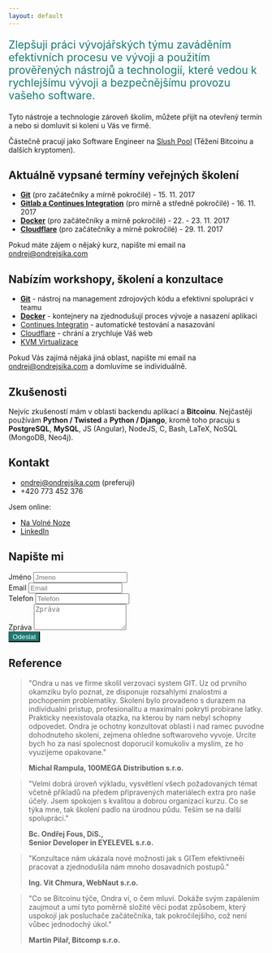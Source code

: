 ```yaml
---
layout: default
---
```


<p style="font-size: 1.5em; color: #157c73 ">
Zlepšuji práci vývojářských týmu zaváděním efektivních procesu ve vývoji a
použitím prověřených nástrojů a technologií, které vedou k rychlejšímu vývoji
a bezpečnějšímu provozu vašeho software.
</p>

Tyto nástroje a technologie zároveň školím, můžete přijít na otevřený termín
a nebo si domluvit si koleni u Vás ve firmě.

Částečně pracují jako Software Engineer na [Slush Pool](https://slushpool.com) (Těžení Bitcoinu a dalších kryptomen).

<!--
Pokud se chcete dozvědět víc o tom, co dělám, můžete sledovat můj [blog](/blog), nebo odebírat můj [newsletter](http://go.oxs.cz/skoleni-git-newsletter).
-->

## Aktuálně vypsané termíny veřejných školení

- [__Git__](https://sedu.cz/terminy/workshop-gitu-pro-zacatecniky-praha-15-11-2017.html) (pro začátečníky a mírně pokročilé) - 15. 11. 2017
- [__Gitlab a Continues Integration__](https://sedu.cz/terminy/gitlab-a-continues-integration-praha-16-11-2017.html) (pro mírně a středně pokročilé) - 16. 11. 2017
- [__Docker__](https://sedu.cz/terminy/skoleni-dockeru-praha-22-11-2017.html) (pro začátečníky a mírně pokročilé) - 22. - 23. 11. 2017
- [__Cloudflare__](https://sedu.cz/terminy/clodflare-praha-29-11-2017.html) (pro začátečníky a mírně pokročilé) - 29. 11. 2017

Pokud máte zájem o nějaký kurz, napište mi email na <ondrej@ondrejsika.com>

<!--
- [Git workshop pro začátečníky](https://sedu.cz/terminy/2017-06-21-workshop-gitu-pro-zacatecniky.html) - 21. 6. 2017
-->

<style>
.background {
    color: #fff;
    text-align: center;
    background-color: #157c73;
}
</style>


## Nabízím workshopy, školení a konzultace

- [__Git__](https://skoleni-git.cz) - nástroj na management zdrojových kódu a efektivní spolupráci v teamu
- [__Docker__](https://skoleni-docker.cz) - kontejnery na zjednodušují proces vývoje a nasazení aplikaci
- [Continues Integratin](https://sedu.cz/kurzy/continues-integration.html) - automatické testování a nasazování
- [Cloudflare](https://sedu.cz/kurzy/cloudflare.html) - chrání a zrychluje Váš web
- [KVM Virtualizace](https://sedu.cz/kurzy/kvm-virtualizace.html)

Pokud Vás zajímá nějaká jiná oblast, napište mi email na
<ondrej@ondrejsika.com> a domluvíme se individuálně.

## Zkušenosti

Nejvíc zkušeností mám v oblasti backendu aplikací a __Bitcoinu__. Nejčastěji používám __Python / Twisted__ a __Python / Django__, kromě toho pracuju s __PostgreSQL__, __MySQL__, JS (Angular), NodeJS, C, Bash, LaTeX, NoSQL (MongoDB, Neo4j).

<!--
## Přednáším

O všech zmíněných tématech taky občas někde veřejně mluvím. Pokud se
chcete podívat jak moje prezentace vypadají, dají se najít na 
mém [SpeakerDeck](https://speakerdeck.com/ondrejsika). Dále je zde 
většina mých komerčních školení a slidů k nim. Seznam všech 
přednášek včetně zdrojových kódů se dá jednoduše najít 
na [ondrejsika.com/talks](https://ondrejsika.com/talks).
-->


## Kontakt

- <ondrej@ondrejsika.com> (preferuji)
- +420 773 452 376

Jsem online:

- [Na Volné Noze](http://navolnenoze.cz/prezentace/ondrej-sika/)
- [LinkedIn](https://www.linkedin.com/in/ondrejsika)


## Napište mi

<script src='https://www.google.com/recaptcha/api.js'></script>
<form action="https://former.sikaapp.cz/submit/7/QIdzNqOETQwQlryISrcwIOdDFEpYRBZg/">
  <div class="row">
    <div class="col-md-6">
  <div class="form-group">
    <label for="name">Jméno</label>
    <input type="text" class="form-control" name="name" id="name" placeholder="Jmeno">
  </div>
  </div>
  </div>
  <div class="row">
    <div class="col-md-6">
  <div class="form-group">
    <label for="email">Email</label>
    <input type="email" class="form-control" name="email"  id="email" placeholder="Email">
  </div>
    </div>
    <div class="col-md-6">
  <div class="form-group">
    <label for="phone">Telefon</label>
    <input type="tel" class="form-control" name="phone" id="exampleInputPassword1" placeholder="Telefon">
  </div>
    </div>
  </div>
  <div class="form-group">
    <label for="message">Zpráva</label>
    <textarea class="form-control" name="message" rows="3" placeholder="Zpráva"></textarea>
  </div>
  <div class="form-group">
    <div class="g-recaptcha" data-sitekey="6LdEPxsUAAAAAMhB1wmR-GRfO_KdNWmCcpz7F7RX"></div>
  </div>
  <button type="submit" class="btn btn-default background">Odeslat</button>
</form>


## Reference

> "Ondra u nas ve firme skolil verzovaci system GIT. Uz od prvniho okamziku bylo poznat, ze disponuje rozsahlymi znalostmi a pochopenim problematiky. Skoleni bylo provadeno s durazem na individualni pristup, profesionalitu a maximalni pokryti probirane latky. Prakticky neexistovala otazka, na kterou by nam nebyl schopny odpovedet. Ondra je ochotny konzultovat oblasti i nad ramec puvodne dohodnuteho skoleni, zejmena ohledne softwaroveho vyvoje. Urcite bych ho za nasi spolecnost doporucil komukoliv a myslim, ze ho vyuzijeme opakovane."
>
> __Michal Rampula, 100MEGA Distribution s.r.o.__

> "Velmi dobrá úroveň výkladu, vysvětlení všech požadovaných témat včetně příkladů na předem připravených materiálech extra pro naše účely. Jsem spokojen s kvalitou a dobrou organizací  kurzu. Co se týka mne, tak školení padlo na úrodnou půdu. Teším se na další spolupráci."
>
> __Bc. Ondřej Fous, DiS.,<br> Senior Developer in EYELEVEL s.r.o.__

> "Konzultace nám ukázala nové možnosti jak s GITem efektivneěi pracovat a zjednodušila nám mnoho dosavadních postupů."
>
> __Ing. Vit Chmura, WebNaut s.r.o.__

> "Co se Bitcoinu týče, Ondra ví, o čem mluví. Dokáže svým zapálením zaujmout a umí tyto poměrně složité věci podat způsobem, který uspokojí jak posluchače začátečníka, tak pokročilejšího, což není vůbec jednodochý úkol."
>
> __Martin Pilař, Bitcomp s.r.o.__


<!--
Další reference najdete na mém soukromém webu: [ondrejsika.com/references.html](https://ondrejsika.com/references.html).
-->
